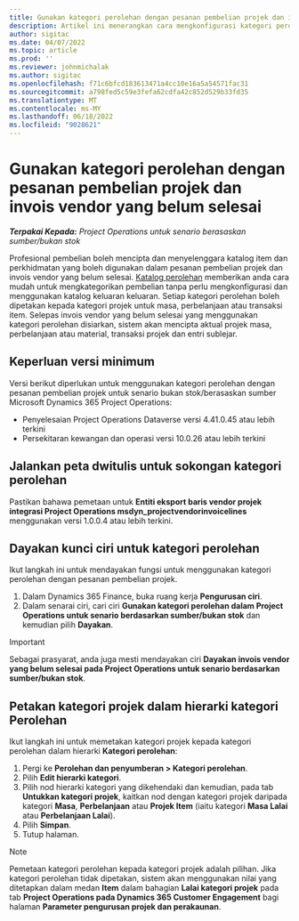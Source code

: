 ```yaml
---
title: Gunakan kategori perolehan dengan pesanan pembelian projek dan invois vendor yang belum selesai
description: Artikel ini menerangkan cara mengkonfigurasi kategori perolehan yang boleh digunakan dengan pesanan pembelian projek dan invois vendor yang belum selesai.
author: sigitac
ms.date: 04/07/2022
ms.topic: article
ms.prod: ''
ms.reviewer: johnmichalak
ms.author: sigitac
ms.openlocfilehash: f71c6bfcd183613471a4cc10e16a5a54571fac31
ms.sourcegitcommit: a798fed5c59e3fefa62cdfa42c852d529b33fd35
ms.translationtype: MT
ms.contentlocale: ms-MY
ms.lasthandoff: 06/18/2022
ms.locfileid: "9028621"
---
```

# <a name="use-procurement-categories-with-project-purchase-orders-and-pending-vendor-invoices"></a>Gunakan kategori perolehan dengan pesanan pembelian projek dan invois vendor yang belum selesai

_**Terpakai Kepada:** Project Operations untuk senario berasaskan sumber/bukan stok_

Profesional pembelian boleh mencipta dan menyelenggara katalog item dan perkhidmatan yang boleh digunakan dalam pesanan pembelian projek dan invois vendor yang belum selesai. [Katalog perolehan](/dynamics365/supply-chain/procurement/procurement-catalogs) memberikan anda cara mudah untuk mengkategorikan pembelian tanpa perlu mengkonfigurasi dan menggunakan katalog keluaran keluaran. Setiap kategori perolehan boleh dipetakan kepada kategori projek untuk masa, perbelanjaan atau transaksi item. Selepas invois vendor yang belum selesai yang menggunakan kategori perolehan disiarkan, sistem akan mencipta aktual projek masa, perbelanjaan atau material, transaksi projek dan entri sublejar.

## <a name="minimum-version-requirements"></a>Keperluan versi minimum

Versi berikut diperlukan untuk menggunakan kategori perolehan dengan pesanan pembelian projek untuk senario bukan stok/berasaskan sumber Microsoft Dynamics 365 Project Operations:

- Penyelesaian Project Operations Dataverse versi 4.41.0.45 atau lebih terkini
- Persekitaran kewangan dan operasi versi 10.0.26 atau lebih terkini

## <a name="run-dual-write-maps-for-procurement-category-support"></a>Jalankan peta dwitulis untuk sokongan kategori perolehan

Pastikan bahawa pemetaan untuk **Entiti eksport baris vendor projek integrasi Project Operations msdyn\_projectvendorinvoicelines** menggunakan versi 1.0.0.4 atau lebih terkini.

## <a name="enable-the-feature-key-for-procurement-categories"></a>Dayakan kunci ciri untuk kategori perolehan

Ikut langkah ini untuk mendayakan fungsi untuk menggunakan kategori perolehan dengan pesanan pembelian projek.

1. Dalam Dynamics 365 Finance, buka ruang kerja **Pengurusan ciri**.
1. Dalam senarai ciri, cari ciri **Gunakan kategori perolehan dalam Project Operations untuk senario berdasarkan sumber/bukan stok** dan kemudian pilih **Dayakan**.

> [!IMPORTANT]
> Sebagai prasyarat, anda juga mesti mendayakan ciri **Dayakan invois vendor yang belum selesai pada Project Operations untuk senario berdasarkan sumber/bukan stok**.

## <a name="map-project-categories-in-the-procurement-category-hierarchy"></a>Petakan kategori projek dalam hierarki kategori Perolehan

Ikut langkah ini untuk memetakan kategori projek kepada kategori perolehan dalam hierarki **Kategori perolehan**:

1. Pergi ke **Perolehan dan penyumberan \> Kategori perolehan**.
1. Pilih **Edit hierarki kategori**.
1. Pilih nod hierarki kategori yang dikehendaki dan kemudian, pada tab **Untukkan kategori projek**, kaitkan nod dengan kategori projek daripada kategori **Masa**, **Perbelanjaan** atau **Projek Item** (iaitu kategori **Masa Lalai** atau **Perbelanjaan Lalai**).
1. Pilih **Simpan**.
1. Tutup halaman.

> [!NOTE]
> Pemetaan kategori perolehan kepada kategori projek adalah pilihan. Jika kategori perolehan tidak dipetakan, sistem akan menggunakan nilai yang ditetapkan dalam medan **Item** dalam bahagian **Lalai kategori projek** pada tab **Project Operations pada Dynamics 365 Customer Engagement** bagi halaman **Parameter pengurusan projek dan perakaunan**.
